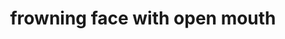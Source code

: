 ---
layout: smileys&people
title: frowning face with open mouth
emoji: frowning_face_with_open_mouth
permalink: 😦.html
---